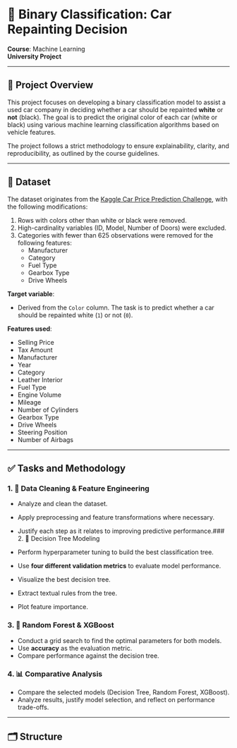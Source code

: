 # 🚗 Binary Classification: Car Repainting Decision

**Course**: Machine Learning  
**University Project**

---

## 🧠 Project Overview

This project focuses on developing a binary classification model to assist a used car company in deciding whether a car should be repainted **white** or **not** (black). The goal is to predict the original color of each car (white or black) using various machine learning classification algorithms based on vehicle features.

The project follows a strict methodology to ensure explainability, clarity, and reproducibility, as outlined by the course guidelines.

---

## 📄 Dataset

The dataset originates from the [Kaggle Car Price Prediction Challenge](https://www.kaggle.com/datasets/deepcontractor/car-price-prediction-challenge), with the following modifications:

1. Rows with colors other than white or black were removed.
2. High-cardinality variables (ID, Model, Number of Doors) were excluded.
3. Categories with fewer than 625 observations were removed for the following features:
   - Manufacturer
   - Category
   - Fuel Type
   - Gearbox Type
   - Drive Wheels

**Target variable**:

- Derived from the `Color` column. The task is to predict whether a car should be repainted white (`1`) or not (`0`).

**Features used**:

- Selling Price
- Tax Amount
- Manufacturer
- Year
- Category
- Leather Interior
- Fuel Type
- Engine Volume
- Mileage
- Number of Cylinders
- Gearbox Type
- Drive Wheels
- Steering Position
- Number of Airbags

---

## ✅ Tasks and Methodology

### 1. 🔧 Data Cleaning & Feature Engineering

- Analyze and clean the dataset.
- Apply preprocessing and feature transformations where necessary.
- Justify each step as it relates to improving predictive performance.### 2. 🌳 Decision Tree Modeling

- Perform hyperparameter tuning to build the best classification tree.
- Use **four different validation metrics** to evaluate model performance.
- Visualize the best decision tree.
- Extract textual rules from the tree.
- Plot feature importance.

### 3. 🌲 Random Forest & XGBoost

- Conduct a grid search to find the optimal parameters for both models.
- Use **accuracy** as the evaluation metric.
- Compare performance against the decision tree.

### 4. 📊 Comparative Analysis

- Compare the selected models (Decision Tree, Random Forest, XGBoost).
- Analyze results, justify model selection, and reflect on performance trade-offs.

---

## 🗂️ Structure
